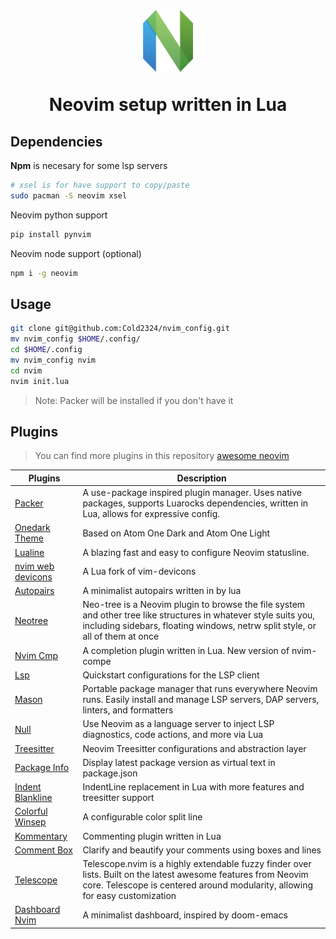 <h1 align=center style="text-align: center;">
  <img src="https://github.com/Cold2324/nvim_config/blob/main/assets/Neovim%20Logo.png" width=80 height=100/>
  <p>Neovim setup written in Lua</p>
</h1>

## Dependencies
**Npm** is necesary for some lsp servers
```bash
# xsel is for have support to copy/paste
sudo pacman -S neovim xsel
```

Neovim python support
```bash
pip install pynvim
```

Neovim node support (optional)
```bash
npm i -g neovim
```

## Usage
```bash
git clone git@github.com:Cold2324/nvim_config.git
mv nvim_config $HOME/.config/
cd $HOME/.config
mv nvim_config nvim
cd nvim
nvim init.lua
```
> Note: Packer will be installed if you don't have it

## Plugins
>You can find more plugins in this repository [awesome neovim](https://github.com/rockerBOO/awesome-neovim)

| Plugins   | Description    |
|--------------- | --------------- |
| [Packer](https://github.com/wbthomason/packer.nvim)   | A use-package inspired plugin manager. Uses native packages, supports Luarocks dependencies, written in Lua, allows for expressive config.   |
| [Onedark Theme](https://github.com/navarasu/onedark.nvim) | Based on Atom One Dark and Atom One Light |
| [Lualine](https://github.com/nvim-lualine/lualine.nvim) | A blazing fast and easy to configure Neovim statusline. |
| [nvim web devicons](https://github.com/kyazdani42/nvim-web-devicons) | A Lua fork of vim-devicons |
| [Autopairs](https://github.com/windwp/nvim-autopairs) | A minimalist autopairs written in by lua |
| [Neotree](https://github.com/nvim-neo-tree/neo-tree.nvim) | Neo-tree is a Neovim plugin to browse the file system and other tree like structures in whatever style suits you, including sidebars, floating windows, netrw split style, or all of them at once |
| [Nvim Cmp](https://github.com/hrsh7th/nvim-cmp) | A completion plugin written in Lua. New version of nvim-compe |
|  [Lsp](https://github.com/neovim/nvim-lspconfig) | Quickstart configurations for the LSP client |
| [Mason](https://github.com/williamboman/mason.nvim) | Portable package manager that runs everywhere Neovim runs. Easily install and manage LSP servers, DAP servers, linters, and formatters |
| [Null](https://github.com/jose-elias-alvarez/null-ls.nvim) | Use Neovim as a language server to inject LSP diagnostics, code actions, and more via Lua |
| [Treesitter](https://github.com/nvim-treesitter/nvim-treesitter) | Neovim Treesitter configurations and abstraction layer |
| [Package Info](https://github.com/vuki656/package-info.nvim) | Display latest package version as virtual text in package.json |
| [Indent Blankline](https://github.com/lukas-reineke/indent-blankline.nvim) | IndentLine replacement in Lua with more features and treesitter support |
| [Colorful Winsep](https://github.com/nvim-zh/colorful-winsep.nvim) | A configurable color split line |
| [Kommentary](https://github.com/b3nj5m1n/kommentary) | Commenting plugin written in Lua |
| [Comment Box](https://github.com/LudoPinelli/comment-box.nvim) | Clarify and beautify your comments using boxes and lines |
| [Telescope](https://github.com/nvim-telescope/telescope.nvim) | Telescope.nvim is a highly extendable fuzzy finder over lists. Built on the latest awesome features from Neovim core. Telescope is centered around modularity, allowing for easy customization | 
| [Dashboard Nvim](https://github.com/glepnir/dashboard-nvim) | A minimalist dashboard, inspired by doom-emacs |
